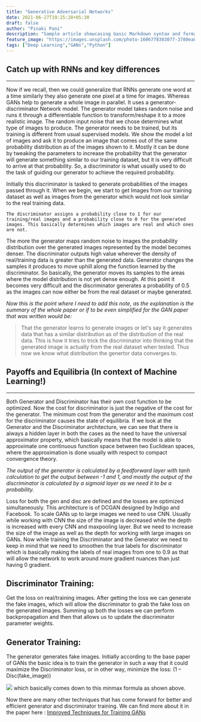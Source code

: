 ```yaml
---
title: "Generative Adversarial Networks"
date: 2021-06-27T19:25:28+05:30
draft: false
author: "Pinaki Pani"
description: "Sample article showcasing basic Markdown syntax and formatting for HTML elements."
feature_image: "https://images.unsplash.com/photo-1606778303077-3780ea8d5420?ixid=MnwxMjA3fDB8MHxwaG90by1wYWdlfHx8fGVufDB8fHx8&ixlib=rb-1.2.1&auto=format&fit=crop&w=1050&q=80"
tags: ["Deep Learning","GANs","Python"]
---
```


## Catch up with RNNs and key differences
-------

Now if we recall, then we could generalize that RNNs generate one word at a time similarly they also generate one pixel at a time for images. Whereas GANs help to generate a whole image in parallel. It uses a generator-discriminator Network model. The generator model takes random noise and runs it through a differentiable function to transform/reshape it to a more realistic image. The random input noise that we chose determines what type of images to produce. 
The generator needs to be trained, but its training is different from usual supervised models. We show the model a lot of images and ask it to produce an image that comes out of the same probability distribution as of the images shown to it. Mostly it can be done by tweaking the parameters to increase the probability that the generator will generate something similar to our training dataset, but it is very difficult to arrive at that probability. So, a discriminator is what usually used to do the task of guiding our generator to achieve the required probability.

Initially this discriminator is tasked to generate probabilities of the images passed through it. When we begin, we start to get Images from our training dataset as well as images from the generator which would not look similar to the real training data.

`The discriminator assigns a probability close to 1 for our training/real images and a probability close to 0 for the generated images. This basically determines which images are real and which ones are not.`

The more the generator maps random noise to images the probability distribution over the generated images represented by the model becomes denser. The discriminator outputs high value wherever the density of real/training data is greater than the generated data. Generator changes the samples it produces to move uphill along the function learned by the discriminator. So basically, the generator moves its samples to the areas where the model distribution is not yet dense enough. At this point it becomes very difficult and the discriminator generates a probability of 0.5 as the images can now either be from the real dataset or maybe generated.

*Now this is the point where I need to add this note, as the explanation is the summary of the whole paper or if to be even simplified for the GAN paper that was written would be:*

>That the generator learns to generate images or let's say it generates data that has a similar distribution as of the distribution of the real data. This is how it tries to trick the discriminator into thinking that the generated image is actually from the real dataset when tested. Thus now we know what distribution the genertor data converges to.

## Payoffs and Equilibria (In context of Machine Learning!)
--------

Both Generator and Discriminator has their own cost function to be optimized. Now the cost for discriminator is just the negative of the cost for the generator. The minimum cost from the generator and the maximum cost for the discriminator causes the state of equilibria.
If we look at the Generator and the Discriminator architecture, we can see that there is always a hidden layer in both the cases as the need to have the universal approximator property, which basically means that the model is able to approximate one continuous function space between two Euclidean spaces, where the approximation is done usually with respect to compact convergence theory.

_The output of the generator is calculated by a feedforward layer with tanh calculation to get the output between -1 and 1, and mostly the output of the discriminator is calculated by a sigmoid layer as we need it to be a probability._

Loss for both the gen and disc are defined and the losses are optimized simultaneously. This architecture is of DCGAN designed by Indigo and Facebook.
To scale GANs up to large images we need to use CNN.
Usually while working with CNN the size of the image is decreased while the depth is increased with every CNN and maxpooling layer. But we need to increase the size of the image as well as the depth for working with large images on GANs.
Now while training the Discriminator and the Generator we need to keep in mind that we need to smoothen the true labels for discriminator which is basically making the labels of real images from one to 0.9 as that will allow the network to work around more gradient nuances than just having 0 gradient. 

## Discriminator Training:

Get the loss on real/training images. After getting the loss we can generate the fake images, which will allow the discriminator to grab the fake loss on the generated images. Summing up both the losses we can perform backpropagation and then that allows us to update the discriminator parameter weights.

## Generator Training:

The generator generates fake images. Initially according to the base paper of GANs the basic idea is to train the generator in such a way that it could maximize the Discriminator loss, or in other way, minimize the loss: (1 – Disc(fake_image))

![](/images/second_formula.png)
which basically comes down to this minmax formula as shown above. 

Now there are many other techniques that has come forward for better and efficient generator and discriminator training. We can find more about it in the paper here :  [Improved Techniques for Training GANs](https://arxiv.org/abs/1606.03498)